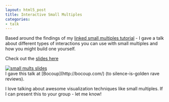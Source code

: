 ```yaml
---
layout: html5_post
title: Interactive Small Multiples
categories:
- talk
---
```


Based around the findings of my [linked small multiples tutorial](http://vallandingham.me/linked_small_multiples.html) - I gave a talk about different types of interactions you can use with small multiples and how you might build one yourself.

Check out the [slides here](http://vallandingham.me/small_mults_talk/)

<div class="center">
<a href="http://vallandingham.me/small_mults_talk/"><img class="center" src="http://vallandingham.me/images/vis/small_mults_talk.png" alt="small mults slides" style=""/></a>

</div>
I gave this talk at [Bocoup](http://bocoup.com/) (to silence-is-golden rave reviews).

I love talking about awesome visualization techniques like small multiples. If I can present this to your group - let me know!
